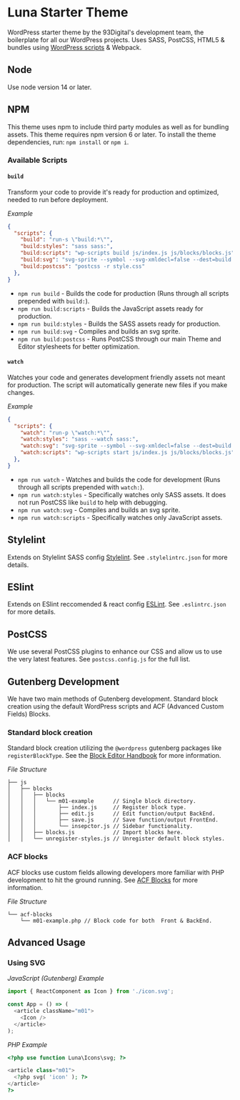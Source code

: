 # Luna Starter Theme

WordPress starter theme by the 93Digital's development team, the boilerplate for all our WordPress projects.
Uses SASS, PostCSS, HTML5 & bundles using [WordPress scripts](https://github.com/WordPress/gutenberg/blob/223b5ea26f79eed0fd8bd278e692ce1f99645bc5/packages/scripts/README.md) & Webpack.

## Node
Use node version 14 or later.

## NPM
This theme uses npm to include third party modules as well as for bundling assets. This theme requires npm version 6 or later. 
To install the theme dependencies, run: `npm install` or `npm i`.

### Available Scripts

#### `build`
Transform your code to provide it's ready for production and optimized, needed to run before deployment.

*Example*
```json
{
  "scripts": {
    "build": "run-s \"build:*\"",
    "build:styles": "sass sass:",
    "build:scripts": "wp-scripts build js/index.js js/blocks/blocks.js",
    "build:svg": "svg-sprite --symbol --svg-xmldecl=false --dest=build images/*.svg",
    "build:postcss": "postcss -r style.css"
  },
}
```

- `npm run build` - Builds the code for production (Runs through all scripts prepended with `build:`).
- `npm run build:scripts` - Builds the JavaScript assets ready for production.
- `npm run build:styles` - Builds the SASS assets ready for production.
- `npm run build:svg` - Compiles and builds an svg sprite.
- `npm run build:postcss` - Runs PostCSS through our main Theme and Editor stylesheets for better optimization. 


#### `watch`
Watches your code and generates development friendly assets not meant for production. The script will automatically generate new files if you make changes.

*Example*
```json
{
  "scripts": {
    "watch": "run-p \"watch:*\"",
    "watch:styles": "sass --watch sass:",
    "watch:svg": "svg-sprite --symbol --svg-xmldecl=false --dest=build images/*.svg",
    "watch:scripts": "wp-scripts start js/index.js js/blocks/blocks.js"
  },
}
```

- `npm run watch` - Watches and builds the code for development (Runs through all scripts prepended with `watch:`).
- `npm run watch:styles` - Specifically watches only SASS assets. It does not run PostCSS like `build` to help with debugging.
- `npm run watch:svg` - Compiles and builds an svg sprite.
- `npm run watch:scripts` - Specifically watches only JavaScript assets.

## Stylelint
Extends on Stylelint SASS config [Stylelint](https://github.com/bjankord/stylelint-config-sass-guidelines). See `.stylelintrc.json` for more details.

## ESlint
Extends on ESlint reccomended & react config [ESLint](https://eslint.org/). See `.eslintrc.json` for more details.

## PostCSS
We use several PostCSS plugins to enhance our CSS and allow us to use the very latest features. See `postcss.config.js` for the full list.

## Gutenberg Development
We have two main methods of Gutenberg development. Standard block creation using the default WordPress scripts and ACF (Advanced Custom Fields) Blocks.

### Standard block creation
Standard block creation utilizing the `@wordpress` gutenberg packages like `registerBlockType`. See the [Block Editor Handbook](https://developer.wordpress.org/block-editor/developers/) for more information.

*File Structure*
```
├── js
│   ├── blocks
│   │   ├── blocks
│   │   │   └── m01-example      // Single block directory.
│   │   │       ├── index.js     // Register block type.
│   │   │       ├── edit.js      // Edit function/output BackEnd.
│   │   │       ├── save.js      // Save function/output FrontEnd.
│   │   │       └── insepctor.js // Sidebar functionality.
│   │   ├── blocks.js            // Import blocks here.
│   │   └── unregister-styles.js // Unregister default block styles.
```

### ACF blocks
ACF blocks use custom fields allowing developers more familiar with PHP development to hit the ground running. See [ACF Blocks](https://www.advancedcustomfields.com/resources/blocks/) for more information.

*File Structure*
```
└── acf-blocks
    └── m01-example.php // Block code for both  Front & BackEnd.
```

## Advanced Usage

### Using SVG

*JavaScript (Gutenberg) Example*

```javascript
import { ReactComponent as Icon } from './icon.svg';

const App = () => (
  <article className="m01">
    <Icon />
  </article>
);
```

*PHP Example*

```php
<?php use function Luna\Icons\svg; ?>

<article class="m01">
  <?php svg( 'icon' ); ?>
</article>
?>
```
